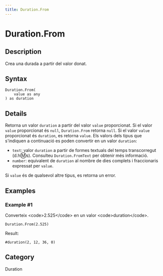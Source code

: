 ```yaml
---
title: Duration.From
---
```


# Duration.From


## Description

Crea una durada a partir del valor donat.


## Syntax

```powerquery
Duration.From(
    value as any
) as duration
```


## Details

Retorna un valor <code>duration</code> a partir del valor <code>value</code> proporcionat. Si el valor <code>value</code> proporcionat és <code>null</code>, <code>Duration.From</code> retorna <code>null</code>.  Si el valor <code>value</code> proporcionat és <code>duration</code>, es retorna <code>value</code>. Els valors dels tipus que s'indiquen a continuació es poden convertir en un valor <code>duration</code>:      <ul>        <li><code>text</code>: valor <code>duration</code> a partir de formes textuals del temps transcorregut (d.h:m:s). Consulteu <code>Duration.FromText</code> per obtenir més informació.</li>        <li><code>number</code>: equivalent de <code>duration</code> al nombre de dies complets i fraccionaris expressat per <code>value</code>.</li>      </ul>Si <code>value</code> és de qualsevol altre tipus, es retorna un error.


## Examples

### Example #1 
Converteix &lt;code&gt;2.525&lt;/code&gt; en un valor &lt;code&gt;duration&lt;/code&gt;.
```powerquery
Duration.From(2.525)
```

Result: 
```powerquery
#duration(2, 12, 36, 0)
```




## Category
Duration
